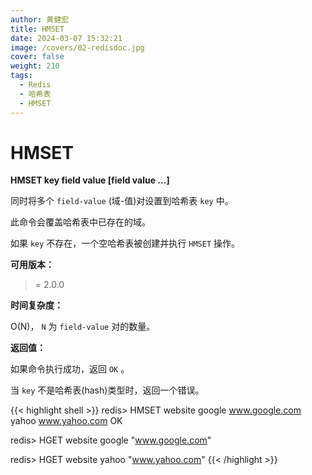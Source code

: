 ```yaml
---
author: 黄健宏
title: HMSET
date: 2024-03-07 15:32:21
image: /covers/02-redisdoc.jpg
cover: false
weight: 210
tags:
  - Redis
  - 哈希表
  - HMSET
---
```


# HMSET

**HMSET key field value [field value …]**

同时将多个 `field-value` (域-值)对设置到哈希表 `key` 中。

此命令会覆盖哈希表中已存在的域。

如果 `key` 不存在，一个空哈希表被创建并执行 `HMSET` 操作。

**可用版本：**

>= 2.0.0

**时间复杂度：**

O(N)， `N` 为 `field-value` 对的数量。

**返回值：**

如果命令执行成功，返回 `OK` 。

当 `key` 不是哈希表(hash)类型时，返回一个错误。

{{< highlight shell >}}
redis> HMSET website google www.google.com yahoo www.yahoo.com
OK

redis> HGET website google
"www.google.com"

redis> HGET website yahoo
"www.yahoo.com"
{{< /highlight >}}